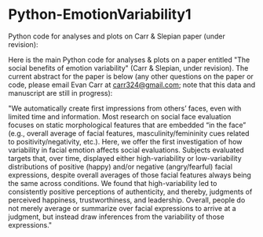 # Python-EmotionVariability1
Python code for analyses and plots on Carr &amp; Slepian paper (under revision):

Here is the main Python code for analyses & plots on a paper entitled "The social benefits of emotion variability" (Carr & Slepian, under revision). The current abstract for the paper is below (any other questions on the paper or code, please email Evan Carr at carr324@gmail.com; note that this data and manuscript are still in progress):

"We automatically create first impressions from others’ faces, even with limited time and information. Most research on social face evaluation focuses on static morphological features that are embedded “in the face” (e.g., overall average of facial features, masculinity/femininity cues related to positivity/negativity, etc.). Here, we offer the first investigation of how variability in facial emotion affects social evaluations. Subjects evaluated targets that, over time, displayed either high-variability or low-variability distributions of positive (happy) and/or negative (angry/fearful) facial expressions, despite overall averages of those facial features always being the same across conditions. We found that high-variability led to consistently positive perceptions of authenticity, and thereby, judgments of perceived happiness, trustworthiness, and leadership. Overall, people do not merely average or summarize over facial expressions to arrive at a judgment, but instead draw inferences from the variability of those expressions."
